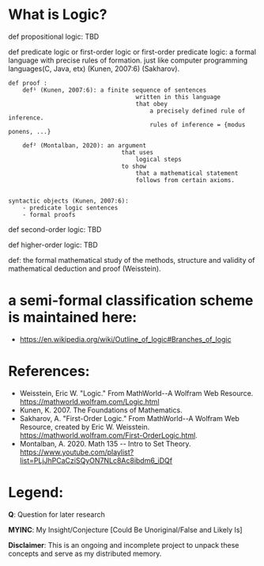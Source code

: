 # What is Logic?

def propositional logic:
    TBD

def predicate logic or 
    first-order logic or
    first-order predicate logic: 
        a formal language
            with precise rules of formation. 
            just like computer programming languages(C, Java, etx) (Kunen, 2007:6) (Sakharov).          

    def proof : 
        def¹ (Kunen, 2007:6): a finite sequence of sentences
                                        written in this language
                                        that obey 
                                            a precisely defined rule of inference.
                                            rules of inference = {modus ponens, ...}
        
        def² (Montalban, 2020): an argument
                                    that uses
                                        logical steps
                                    to show
                                        that a mathematical statement
                                        follows from certain axioms.
    

    syntactic objects (Kunen, 2007:6):
        - predicate logic sentences
        - formal proofs

def second-order logic:
    TBD

def higher-order logic:
    TBD


def: the formal mathematical study of the 
                methods, structure and validity of 
                    mathematical deduction and proof (Weisstein).

# a semi-formal classification scheme is maintained here: 
* https://en.wikipedia.org/wiki/Outline_of_logic#Branches_of_logic
      
# References: 
* Weisstein, Eric W. "Logic." From MathWorld--A Wolfram Web Resource. https://mathworld.wolfram.com/Logic.html 
* Kunen, K. 2007. The Foundations of Mathematics.
* Sakharov, A. "First-Order Logic." From MathWorld--A Wolfram Web Resource, created by Eric W. Weisstein. https://mathworld.wolfram.com/First-OrderLogic.html.
* Montalban, A. 2020. Math 135 -- Intro to Set Theory. https://www.youtube.com/playlist?list=PLjJhPCaCziSQyON7NLc8Ac8ibdm6_iDQf


# Legend:
**Q**: Question for later research

**MYINC**: My Insight/Conjecture [Could Be Unoriginal/False and Likely Is]

**Disclaimer**: This is an ongoing and incomplete project to unpack these concepts and serve as my distributed memory.
